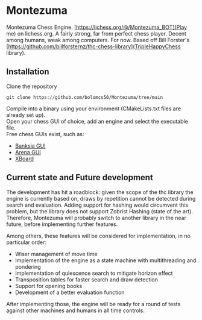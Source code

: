 # Montezuma
Montezuma Chess Engine. [https://lichess.org/@/Montezuma_BOT](Play me) on lichess.org.
A fairly strong, far from perfect chess player. Decent among humans, weak among computers. For now.
Based off Bill Forster's [https://github.com/billforsternz/thc-chess-library](TripleHappyChess library).

## Installation
Clone the repository
```
git clone https://github.com/bolomcs50/Montezuma/tree/main
```

Compile into a binary using your environment (CMakeLists.txt files are already set up).  
Open your chess GUI of choice, add an engine and select the executable file.  
Free chess GUIs exist, such as:  
* [Banksia GUI](https://banksiagui.com/)
* [Arena GUI](http://www.playwitharena.de/)
* [XBoard](https://www.gnu.org/software/xboard/)

## Current state and Future development
The development has hit a roadblock: given the scope of the thc library the engine is currently based on, draws by repetition cannot be detected during search and evaluation. Adding support for hashing would circumvent this problem, but the library does not support Zobrist Hashing (state of the art).
Therefore, Montezuma will probably switch to another library in the near future, before implementing further features.

Among others, these features will be considered for implementation, in no particular order:
* Wiser management of move time
* Implementation of the engine as a state machine with multithreading and pondering
* Implementation of quiescence search to mitigate horizon effect
* Transposition tables for faster search and draw detection
* Support for opening books
* Development of a better evaluation function

After implementing those, the engine will be ready for a round of tests against other machines and humans in all time controls.

